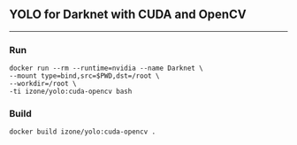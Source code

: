 ## YOLO for Darknet with CUDA and OpenCV 
-----
### Run
```
docker run --rm --runtime=nvidia --name Darknet \
--mount type=bind,src=$PWD,dst=/root \
--workdir=/root \
-ti izone/yolo:cuda-opencv bash
```
### Build
```
docker build izone/yolo:cuda-opencv .
```
